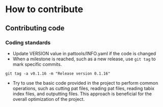 # How to contribute
## Contributing code
### Coding standards
- Update VERSION value in pattools/INFO.yaml if the code is changed 
- When a milestone is reached, such as a new release, use `git tag` to mark specific commits.
```
git tag -a v0.1.16 -m "Release version 0.1.16"
```

- Try to use the basic code provided in the project to perform common operations, such as cutting pat files, 
   reading pat files, reading tabix index files, and outputting files. This approach is beneficial for the 
   overall optimization of the project.
